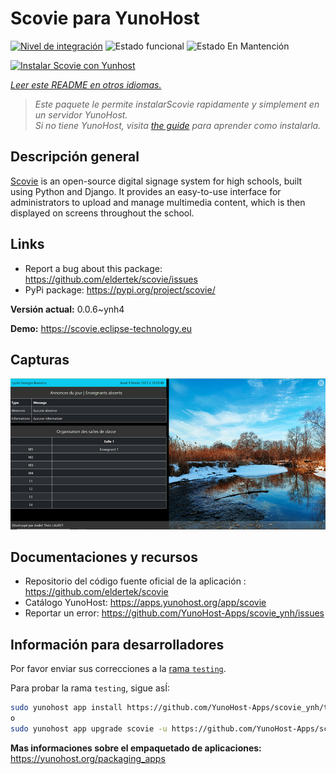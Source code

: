 <!--
Este archivo README esta generado automaticamente<https://github.com/YunoHost/apps/tree/master/tools/readme_generator>
No se debe editar a mano.
-->

# Scovie para YunoHost

[![Nivel de integración](https://apps.yunohost.org/badge/integration/scovie)](https://ci-apps.yunohost.org/ci/apps/scovie/)
![Estado funcional](https://apps.yunohost.org/badge/state/scovie)
![Estado En Mantención](https://apps.yunohost.org/badge/maintained/scovie)

[![Instalar Scovie con Yunhost](https://install-app.yunohost.org/install-with-yunohost.svg)](https://install-app.yunohost.org/?app=scovie)

*[Leer este README en otros idiomas.](./ALL_README.md)*

> *Este paquete le permite instalarScovie rapidamente y simplement en un servidor YunoHost.*  
> *Si no tiene YunoHost, visita [the guide](https://yunohost.org/install) para aprender como instalarla.*

## Descripción general

[Scovie](https://github.com/eldertek/scovie) is an open-source digital signage system for high schools, built using Python and Django.
It provides an easy-to-use interface for administrators to upload and manage multimedia content, which is then displayed on screens throughout the school.

## Links

* Report a bug about this package: <https://github.com/eldertek/scovie/issues>
* PyPi package: <https://pypi.org/project/scovie/>


**Versión actual:** 0.0.6~ynh4

**Demo:** <https://scovie.eclipse-technology.eu>

## Capturas

![Captura de Scovie](./doc/screenshots/all.png)

## Documentaciones y recursos

- Repositorio del código fuente oficial de la aplicación : <https://github.com/eldertek/scovie>
- Catálogo YunoHost: <https://apps.yunohost.org/app/scovie>
- Reportar un error: <https://github.com/YunoHost-Apps/scovie_ynh/issues>

## Información para desarrolladores

Por favor enviar sus correcciones a la [rama `testing`](https://github.com/YunoHost-Apps/scovie_ynh/tree/testing).

Para probar la rama `testing`, sigue asÍ:

```bash
sudo yunohost app install https://github.com/YunoHost-Apps/scovie_ynh/tree/testing --debug
o
sudo yunohost app upgrade scovie -u https://github.com/YunoHost-Apps/scovie_ynh/tree/testing --debug
```

**Mas informaciones sobre el empaquetado de aplicaciones:** <https://yunohost.org/packaging_apps>
